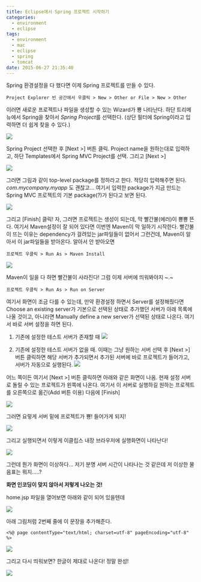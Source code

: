```yaml
---
title: Eclipse에서 Spring 프로젝트 시작하기
categories:
  - environment
  - eclipse
tags:
  - environment
  - mac
  - eclipse
  - spring
  - tomcat
date: 2015-06-27 21:35:40
---
```


Spring 환경설정을 다 했다면 이제 Spring 프로젝트를 만들 수 있다.

```
Project Explorer 빈 공간에서 우클릭 > New > Other or File > New > Other
```

이러면 새로운 프로젝트나 파일을 생성할 수 있는 Wizard가 뿅 나타난다. 하단 트리메뉴에서 Spring을 찾아서 *Spring Project*를 선택한다. (상단 필터에 Spring이라고 입력하면 더 쉽게 찾을 수 있다.)

![](new_project_wizard.png)

Spring Project 선택한 후 [Next >] 버튼 클릭. Project name을 원하는대로 입력하고, 하단 Templates에서 Spring MVC Project를 선택. 그리고 [Next >]

![](spring_mvc_project.png)

그러면 그림과 같이 top-level package를 정하라고 한다. 적당히 입력해주면 된다. *com.mycompany.myapp* 도 괜찮고... 여기서 입력한 package가 지금 만드는 Spring MVC 프로젝트의 기본 package(?)가 된다고 보면 된다.

![](spring_top_package.png)

그리고 [Finish] 클릭!
자, 그러면 프로젝트는 생성이 되는데, 막 빨간불(에러)이 뿅뿅 뜬다. 여기서 Maven설정이 잘 되어 있다면 이번엔 Maven이 막 일하기 시작한다. 빨간불이 뜨는 이유는 dependency가 걸려있는 jar파일들이 없어서 그런건데, Maven이 알아서 이 jar파일들을 받아온다. 알아서 안 받아오면 

```
프로젝트 우클릭 > Run As > Maven Install
```

![](building_workspace.png)

Maven이 일을 다 하면 빨간불이 사라진다! 그럼 이제 서버에 띄워봐야지 ~.~

```
프로젝트 우클릭 > Run As > Run on Server
```

여기서 화면이 조금 다를 수 있는데, 만약 환경설정 하면서 Server를 설정해줬다면 Choose an existing server가 기본으로 선택된 상태로 추가했던 서버가 아래 목록에 나올 것이고, 아니라면 Manually define a new server가 선택된 상태로 나온다. 여기서 바로 서버 설정을 하면 된다.

1. 기존에 설정한 테스트 서버가 존재할 때
![](choose_existing_server.png)

2. 기존에 설정한 테스트 서버가 없을 때. 이때는 그냥 원하는 서버 선택 후 [Next >] 버튼 클릭하면 해당 서버가 추가되면서 추가된 서버에 바로 프로젝트가 들어가고, 서버가 자동으로 실행된다.
![](define_new_server.png)

어느 쪽이든 여기서 [Next >] 버튼 클릭하면 아래와 같은 화면이 나옴. 현재 설정 서버로 돌릴 수 있는 프로젝트가 왼쪽에 나온다. 여기서 이 서버로 실행하길 원하는 프로젝트를 오른쪽으로 옮긴(Add 버튼 이용) 다음에 [Finish]

![](server_available_resource.png)

그러면 요렇게 서버 밑에 프로젝트가 뿅! 들어가게 되지!

![](project_added_server.png)

그리고 실행되면서 이렇게 이클립스 내장 브라우저에 실행화면이 나타난다!

![](spring_hello_world.png)

그런데 뭔가 화면이 이상하다... 저기 분명 서버 시간이 나타나는 것 같은데 저 이상한 물음표는 뭐지.....?

**화면 인코딩이 맞지 않아서 저렇게 나오는 것!**

home.jsp 파일을 열어보면 아래와 같이 되어 있을텐데

![](home.png)

아래 그림처럼 2번째 줄에 이 문장을 추가해준다.
```
<%@ page contentType="text/html; charset=utf-8" pageEncoding="utf-8" %>
```

![](home_encoding.png)

그리고 다시 띄워보면? 한글이 제대로 나온다! 정말 완성!

![](spring_hello_world_encoding.png)
